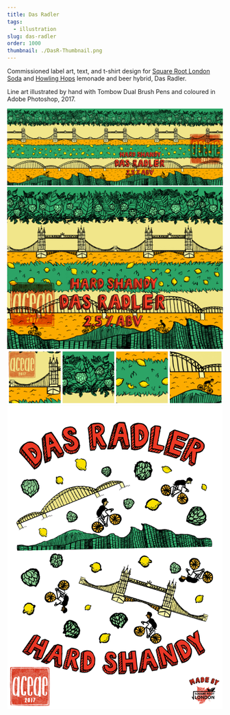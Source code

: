 ```yaml
---
title: Das Radler
tags:
  - illustration
slug: das-radler
order: 1000
thumbnail: ./DasR-Thumbnail.png
---
```

Commissioned label art, text, and t-shirt design for [Square Root London Soda](https://www.squarerootsoda.co.uk/) and [Howling Hops](http://howlinghops.co.uk/) lemonade and beer hybrid, Das Radler.

Line art illustrated by hand with Tombow Dual Brush Pens and coloured in Adobe Photoshop, 2017.

![](DasR-Full-wm.png)
![](DasR-Crop-wm.png)
![](DasR-Detail-wm.png)
![](DasR-Shirt-wm.png)
